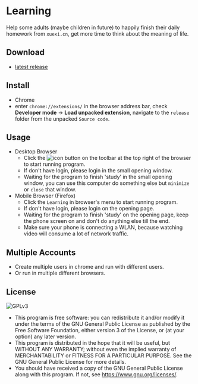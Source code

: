 # Learning
Help some adults (maybe children in future) to happily finish their daily homework from `xuexi.cn`, get more time to think about the meaning of life.

## Download
* [latest release](https://github.com/ttglad/learning/tree/master/release)

## Install
* Chrome
 * enter `chrome://extensions/` in the browser address bar, check **Developer mode** -> **Load unpacked extension**, navigate to the `release` folder from the unpacked `Source code`.

## Usage
* Desktop Browser
  * Click the ![icon](https://github.com/ttglad/learning/blob/master/release/img/favicon.png) button on the toolbar at the top right of the browser to start running program.
  * If don't have login, please login in the small opening window.
  * Waiting for the program to finish 'study' in the small opening window, you can use this computer do something else but `minimize` or `close` that window.
* Mobile Browser (Firefox)
  * Click the `Learning` in browser's menu to start running program.
  * If don't have login, please login on the opening page.
  * Waiting for the program to finish 'study' on the opening page, keep the phone screen on and don't do anything else till the end.
  * Make sure your phone is connecting a WLAN, because watching video will consume a lot of network traffic.

## Multiple Accounts
* Create multiple users in chrome and run with different users.
* Or run in multiple different browsers.

## License
![GPLv3](https://www.gnu.org/graphics/gplv3-with-text-136x68.png)
* This program is free software: you can redistribute it and/or modify it under the terms of the GNU General Public License as published by the Free Software Foundation, either version 3 of the License, or (at your option) any later version.
* This program is distributed in the hope that it will be useful, but WITHOUT ANY WARRANTY; without even the implied warranty of MERCHANTABILITY or FITNESS FOR A PARTICULAR PURPOSE.  See the GNU General Public License for more details.
* You should have received a copy of the GNU General Public License along with this program.  If not, see <https://www.gnu.org/licenses/>.
